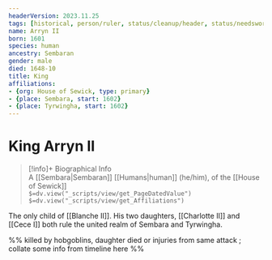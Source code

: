 ```yaml
---
headerVersion: 2023.11.25
tags: [historical, person/ruler, status/cleanup/header, status/needswork/internal]
name: Arryn II
born: 1601
species: human
ancestry: Sembaran
gender: male
died: 1648-10
title: King
affiliations: 
- {org: House of Sewick, type: primary}
- {place: Sembara, start: 1602}
- {place: Tyrwingha, start: 1602}
---
```

# King Arryn II
>[!info]+ Biographical Info  
> A [[Sembara|Sembaran]] [[Humans|human]] (he/him), of the [[House of Sewick]]  
> `$=dv.view("_scripts/view/get_PageDatedValue")`  
> `$=dv.view("_scripts/view/get_Affiliations")`

The only child of [[Blanche II]]. His two daughters, [[Charlotte II]] and [[Cece I]] both rule the united realm of Sembara and Tyrwingha.

%% killed by hobgoblins, daughter died or injuries from same attack ; collate some info from timeline here %%
